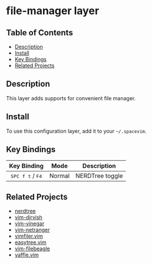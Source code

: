 # file-manager layer

## Table of Contents

<!-- vim-markdown-toc GFM -->
* [Description](#description)
* [Install](#install)
* [Key Bindings](#key-bindings)
* [Related Projects](#related-projects)

<!-- vim-markdown-toc -->

## Description

This layer adds supports for convenient file manager.

## Install

To use this configuration layer, add it to your `~/.spacevim`.

## Key Bindings

Key Binding                        | Mode   | Description
:---:                              | :---:  | :---:
<kbd>SPC f t</kbd> / <kbd>F4</kbd> | Normal | NERDTree toggle

## Related Projects

- [nerdtree](https://github.com/scrooloose/nerdtree)
- [vim-dirvish](https://github.com/justinmk/vim-dirvish)
- [vim-vinegar](https://github.com/tpope/vim-vinegar)
- [vim-netranger](https://github.com/ipod825/vim-netranger)
- [vimfiler.vim](https://github.com/Shougo/vimfiler.vim)
- [easytree.vim](https://github.com/troydm/easytree.vim)
- [vim-filebeagle](https://github.com/jeetsukumaran/vim-filebeagle)
- [vaffle.vim](https://github.com/cocopon/vaffle.vim)
